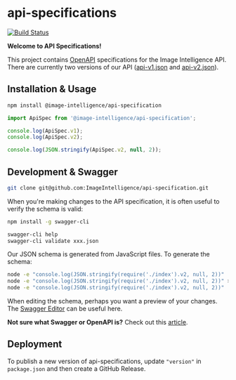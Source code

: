 # api-specifications

[![Build Status](https://travis-ci.org/ImageIntelligence/api-specification.svg?branch=master)](https://travis-ci.org/ImageIntelligence/api-specification)

**Welcome to API Specifications!**

This project contains [OpenAPI](https://www.openapis.org/) specifications for the Image Intelligence API. There are currently two versions of our API ([api-v1.json](./v1/api.json) and [api-v2.json](./v2/api.js)).

## Installation & Usage

```bash
npm install @image-intelligence/api-specification
```

```js
import ApiSpec from '@image-intelligence/api-specification';

console.log(ApiSpec.v1);
console.log(ApiSpec.v2);

console.log(JSON.stringify(ApiSpec.v2, null, 2));
```

## Development & Swagger

```bash
git clone git@github.com:ImageIntelligence/api-specification.git
```

When you're making changes to the API specification, it is often useful to verify the schema is valid:

```bash
npm install -g swagger-cli
```

```bash
swagger-cli help
swagger-cli validate xxx.json
```

Our JSON schema is generated from JavaScript files. To generate the schema:

```bash
node -e "console.log(JSON.stringify(require('./index').v2, null, 2))" | jq .
node -e "console.log(JSON.stringify(require('./index').v2, null, 2))" >! schema.json
node -e "console.log(JSON.stringify(require('./index').v2, null, 2))" | pbcopy
```

When editing the schema, perhaps you want a preview of your changes. The [Swagger Editor](https://swagger.io/swagger-editor/) can be useful here.

**Not sure what Swagger or OpenAPI is?** Check out this [article](https://swagger.io/difference-between-swagger-and-openapi/).

## Deployment

To publish a new version of api-specifications, update `"version"` in `package.json` and then create a GitHub Release.
